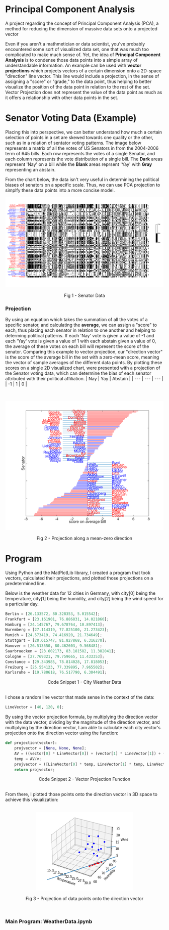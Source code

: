 # Principal Component Analysis
A project regarding the concept of Principal Component Analysis (PCA), a method for reducing the dimension of massive data sets onto a projected vector  

Even if you aren't a mathmetician or data scientist, you've probably encountered some sort of visualized data set, one that was much too complicated to make much sense of. Yet, the idea of **Principal Component Analysis** is to condense those data points into a simple array of understandable information. An example can be used with **vector projections** which projects vectors of a certain dimension onto a 2D-space "direction" line vector. This line would include a projection, in the sense of assigning a "score" or "grade," to the data point, thus helping to better visualize the position of the data point in relation to the rest of the set. Vector Projection does not represent the value of the data point as much as it offers a relationship with other data points in the set.


# Senator Voting Data (Example)
Placing this into perspective, we can better understand how much a certain selection of points in a set are skewed towards one quality or the other, such as in a relation of sentator voting patterns. The image below represents a matrix of all the votes of US Senators in from the 2004-2006 term of 645 bills. Each row represents the votes of a single Senator, and each column represents the vote distribution of a single bill. The __Dark__ areas represent 'Nay' on a bill while the __Blank__ areas reprsent 'Yay' with __Gray__ representing an abstain.  

From the chart below, the data isn't very useful in determining the political biases of senators on a specific scale. Thus, we can use PCA projection to simplfy these data points into a more concise model.  


![Senator Data](SenatorData.png)
<p align="center">Fig 1 - Senator Data</p>

### Projection
By using an equation which takes the summation of all the votes of a specific senator, and calculating the **average**, we can assign a "score" to each, thus placing each senator in relation to one another and helping to determing political patterns. If each 'Nay' vote is given a value of -1 and each 'Yay' vote is given a value of 1 with each abstain given a value of 0, the average of these votes on each bill will represent the score of the senator. Comparing this example to vector projection, our "direction vector" is the score of the average bill in the set with a zero-mean score, meaning the vector of sample averages of the different data points. By plotting these scores on a single 2D visualized chart, were presented with a projection of the Senator voting data, which can determine the bias of each senator attributed with their political affiliation.
| Nay | Yay | Abstain |
| --- | --- | --- |
| -1 | 1 | 0 |

<br>

![Senator Projections](SenatorProjection.png)
<p align="center">Fig 2 - Projection along a mean-zero direction</p>


# Program
Using Python and the MatPlotLib library, I created a program that took vectors, calculated their projections, and plotted those projections on a predetermined line.  

Below is the weather data for 12 cities in Germany, with city[0] being the temperature, city[1] being the humidity, and city[2] being the wind speed for a particular day.
<br>
```python
Berlin = [26.133572, 80.328353, 5.015542];
Frankfurt = [23.161901, 76.886831, 14.021860];
Hamburg = [24.145767, 79.678764, 10.897413];
Nuremberg = [27.114319, 77.825100, 21.273423];
Munich = [24.573419, 74.416920, 21.734649];
Stuttgart = [20.615747, 81.827868, 6.316270];
Hanover = [26.513550, 80.462603, 9.568481];
Saarbruecken = [23.602173, 83.181582, 11.382041];
Cologne = [27.769321, 79.759665, 11.433353];
Constance = [29.343985, 78.814028, 17.818053];
Freiburg = [25.554123, 77.339895, 7.965502];
Karlsruhe = [19.780618, 76.517790, 6.304491];
```
<p align="center">Code Snippet 1 - City Weather Data</p>
<br>
I chose a random line vector that made sense in the context of the data:
<br>

```python
LineVector = [40, 120, 0];
```
By using the vector projection formula, by multiplying the direction vector with the data vector, dividing by the magnitude of the direction vector, and multiplying by the direction vector, I am able to calculate each city vector's projection onto the direction vector using the function:
<br>

```python
def projection(vector):
    projvector = [None, None, None];
    AV = ((vector[0] * LineVector[0]) + (vector[1] * LineVector[1]) + (vector[2] * LineVector[2]));
    temp = AV/v;
    projvector = ([LineVector[0] * temp, LineVector[1] * temp, LineVector[2] * temp]);
    return projvector;
```
<p align="center">Code Snippet 2 - Vector Projection Function</p>
<br>
From there, I plotted those points onto the direction vector in 3D space to achieve this visualization:
<br><br>

<p align="center">
<img src="CityProjection.png" alt="City Projection">
    </p>
<p align="center">Fig 3 - Projection of data points onto the direction vector</p>
<br>

### Main Program: WeatherData.ipynb
